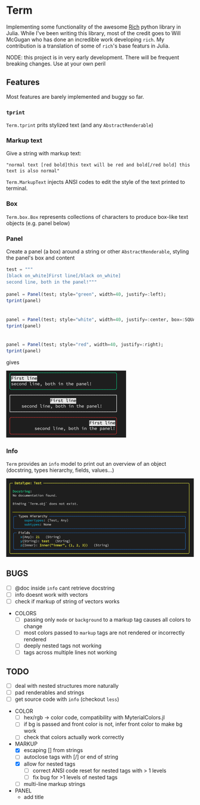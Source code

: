 # Term

Implementing some functionality of the awesome [Rich](https://github.com/Textualize/rich) python library in Julia.
While I've been writing this library, most of the credit goes to Will McGugan who has done an incredible work developing `rich`.
My contribution is a translation of some of `rich`'s base featurs in Julia.

NODE: this project is in very early development. There will be frequent breaking changes. Use at your own peril


## Features

Most features are barely implemented and buggy so far.

### `tprint`
`Term.tprint` prits stylized text (and any `AbstractRenderable`)

### Markup text
Give a string with markup text:
```
"normal text [red bold]this text will be red and bold[/red bold] this text is also normal"
```
`Term.MarkupText` injects ANSI codes to edit the style of the text printed to terminal.

### Box
`Term.box.Box` represents collections of characters to produce box-like text objects (e.g. panel below)


### Panel
Create a panel (a box) around a string or other `AbstractRenderable`, styling the panel's box and content
```julia
test = """
[black on_white]First line[/black on_white]
second line, both in the panel!"""

panel = Panel(test; style="green", width=40, justify=:left);
tprint(panel)


panel = Panel(test; style="white", width=40, justify=:center, box=:SQUARE);
tprint(panel)


panel = Panel(test; style="red", width=40, justify=:right);
tprint(panel)
```

gives

![](docs/images.jl/panel.png)

### Info
`Term` provides an `info` model to print out an overview of an object (docstring, types hierarchy, fields, values...)

![](docs/images.jl/info.png)


## BUGS
- [ ] @doc inside `info` cant retrieve docstring
- [ ] info doesnt work with vectors
- [ ] check if markup of string of vectors works
  
- COLORS
  - [ ] passing only `mode` or `background` to a markup tag causes all colors to change
  - [ ] most colors passed to `markup` tags are not rendered or incorrectly rendered
  - [ ] deeply nested tags not working
  - [ ] tags across multiple lines not working

## TODO
  - [ ] deal with nested structures more naturally
  - [ ] pad renderables and strings
  - [ ] get source code with `info` (checkout `less`)
  
  - COLOR
    - [ ] hex/rgb -> color code, compatibility with MyterialColors.jl
    - [ ] if bg is passed and front color is not, infer front color to make bg work
    - [ ] check that colors actually work correctly

- MARKUP
    - [x] escaping [] from strings
    - [ ] autoclose tags with [/] or end of string
    - [x] allow for nested tags
      - [ ] correct ANSI code reset for nested tags with > 1 levels
      - [ ] fix bug for >1 levels of nested tags
    - [ ] multi-line markup strings

- PANEL
  - add title
